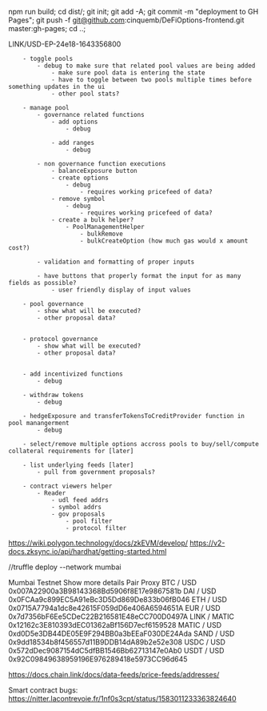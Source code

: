 
npm run build; cd dist/; git init; git add -A; git commit -m "deployment to GH Pages"; git push -f git@github.com:cinquemb/DeFiOptions-frontend.git master:gh-pages; cd ..;


LINK/USD-EP-24e18-1643356800
		
		- toggle pools
			- debug to make sure that related pool values are being added
				- make sure pool data is entering the state
				- have to toggle between two pools multiple times before something updates in the ui
				- other pool stats?

		- manage pool
			- governance related functions
				- add options
					- debug

				- add ranges
					- debug

			- non governance function executions
				- balanceExposure button
				- create options
					- debug
						- requires working pricefeed of data?
				- remove symbol
					- debug
						- requires working pricefeed of data?
				- create a bulk helper?
					- PoolManagementHelper
						- bulkRemove
						- bulkCreateOption (how much gas would x amount cost?)

			- validation and formatting of proper inputs
			
			- have buttons that properly format the input for as many fields as possible?
				- user friendly display of input values

		- pool governance
			- show what will be executed?
			- other proposal data?


		- protocol governance
			- show what will be executed?
			- other proposal data?

		
		- add incentivized functions
			- debug 

		- withdraw tokens
			- debug
		
		- hedgeExposure and transferTokensToCreditProvider function in pool manangerment
			- debug

		- select/remove multiple options accross pools to buy/sell/compute collateral requirements for [later]

		- list underlying feeds [later]
			- pull from government proposals?

		- contract viewers helper
			- Reader
				- udl feed addrs
				- symbol addrs
				- gov proposals
					- pool filter
					- protocol filter 


https://wiki.polygon.technology/docs/zkEVM/develop/
https://v2-docs.zksync.io/api/hardhat/getting-started.html

//truffle deploy --network mumbai


Mumbai Testnet
Show more details
Pair 	Proxy
BTC / USD 	0x007A22900a3B98143368Bd5906f8E17e9867581b
DAI / USD 	0x0FCAa9c899EC5A91eBc3D5Dd869De833b06fB046
ETH / USD 	0x0715A7794a1dc8e42615F059dD6e406A6594651A
EUR / USD 	0x7d7356bF6Ee5CDeC22B216581E48eCC700D0497A
LINK / MATIC 	0x12162c3E810393dEC01362aBf156D7ecf6159528
MATIC / USD 	0xd0D5e3DB44DE05E9F294BB0a3bEEaF030DE24Ada
SAND / USD 	0x9dd18534b8f456557d11B9DDB14dA89b2e52e308
USDC / USD 	0x572dDec9087154dC5dfBB1546Bb62713147e0Ab0
USDT / USD 	0x92C09849638959196E976289418e5973CC96d645

https://docs.chain.link/docs/data-feeds/price-feeds/addresses/


Smart contract bugs: https://nitter.lacontrevoie.fr/1nf0s3cpt/status/1583011233363824640
